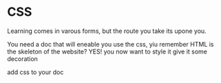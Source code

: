 # CSS

Learning comes in varous forms, but the route you take its upone you.

<!-- HTml -->

You need a doc that will eneable you use the css, yiu remember
HTML is the skeleton of the website? YES! you now want to style it give it some decoration

add css to your doc
